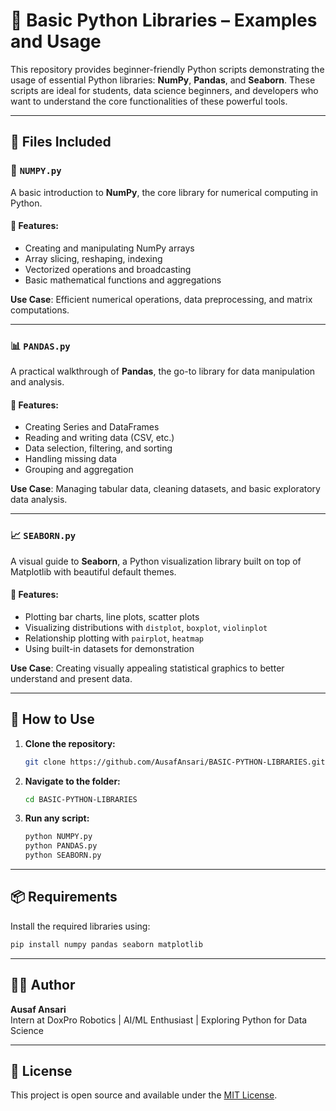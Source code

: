 # 📘 Basic Python Libraries – Examples and Usage

This repository provides beginner-friendly Python scripts demonstrating the usage of essential Python libraries: **NumPy**, **Pandas**, and **Seaborn**. These scripts are ideal for students, data science beginners, and developers who want to understand the core functionalities of these powerful tools.

---

## 📂 Files Included

### 🧮 `NUMPY.py`

A basic introduction to **NumPy**, the core library for numerical computing in Python.

#### 🔹 Features:
- Creating and manipulating NumPy arrays
- Array slicing, reshaping, indexing
- Vectorized operations and broadcasting
- Basic mathematical functions and aggregations

**Use Case**: Efficient numerical operations, data preprocessing, and matrix computations.

---

### 📊 `PANDAS.py`

A practical walkthrough of **Pandas**, the go-to library for data manipulation and analysis.

#### 🔹 Features:
- Creating Series and DataFrames
- Reading and writing data (CSV, etc.)
- Data selection, filtering, and sorting
- Handling missing data
- Grouping and aggregation

**Use Case**: Managing tabular data, cleaning datasets, and basic exploratory data analysis.

---

### 📈 `SEABORN.py`

A visual guide to **Seaborn**, a Python visualization library built on top of Matplotlib with beautiful default themes.

#### 🔹 Features:
- Plotting bar charts, line plots, scatter plots
- Visualizing distributions with `distplot`, `boxplot`, `violinplot`
- Relationship plotting with `pairplot`, `heatmap`
- Using built-in datasets for demonstration

**Use Case**: Creating visually appealing statistical graphics to better understand and present data.

---

## 🧰 How to Use

1. **Clone the repository:**
   ```bash
   git clone https://github.com/AusafAnsari/BASIC-PYTHON-LIBRARIES.git
   ```

2. **Navigate to the folder:**
   ```bash
   cd BASIC-PYTHON-LIBRARIES
   ```

3. **Run any script:**
   ```bash
   python NUMPY.py
   python PANDAS.py
   python SEABORN.py
   ```

---

## 📦 Requirements

Install the required libraries using:
```bash
pip install numpy pandas seaborn matplotlib
```

---

## 👨‍💻 Author

**Ausaf Ansari**  
Intern at DoxPro Robotics | AI/ML Enthusiast | Exploring Python for Data Science

---

## 📜 License

This project is open source and available under the [MIT License](LICENSE).
